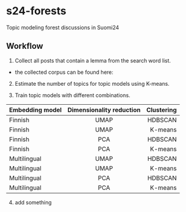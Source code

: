 # s24-forests
Topic modeling forest discussions in Suomi24

## Workflow

1. Collect all posts that contain a lemma from the search word list.
- the collected corpus can be found here:

2. Estimate the number of topics for topic models using K-means.

3. Train topic models with different combinations.

| Embedding model              | Dimensionality reduction | Clustering |
| :---------------- | :------: | ----: |
| Finnish       |   UMAP  | HDBSCAN |
| Finnish       |   UMAP  | K-means |
| Finnish       |   PCA  | HDBSCAN |
| Finnish       |   PCA  | K-means |
| Multilingual      |   UMAP  | HDBSCAN |
| Multilingual       |   UMAP  | K-means |
| Multilingual       |   PCA  | HDBSCAN |
| Multilingual       |   PCA  | K-means |


4. add something
